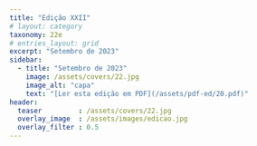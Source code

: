 ```yaml
---
title: "Edição XXII"
# layout: category
taxonomy: 22e
# entries_layout: grid
excerpt: "Setembro de 2023"
sidebar:
  - title: "Setembro de 2023"
    image: /assets/covers/22.jpg
    image_alt: "capa"
    text: "[Ler esta edição em PDF](/assets/pdf-ed/20.pdf)"
header:
  teaser         : /assets/covers/22.jpg
  overlay_image  : /assets/images/edicao.jpg
  overlay_filter : 0.5
---
```

